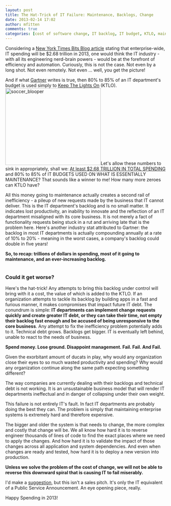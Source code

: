 ```yaml
---
layout: post
title: The Hat-Trick of IT Failure: Maintenance, Backlogs, Change
date: 2013-02-14 17:02
author: mfitten
comments: true
categories: [cost of software change, IT backlog, IT budget, KTLO, maintenance cost, Perspectives, transforming IT]
---
```

Considering a <a title="New York Times" href="http://bits.blogs.nytimes.com/2012/11/17/hard-times-could-create-a-tech-boom/" target="_blank">New York Times Bits Blog article</a> stating that enterprise-wide, IT spending will be $2.68 trillion in 2013, one would think the IT industry - with all its engineering nerd-brain powers - would be at the forefront of efficiency and automation. Curiously, this is not the case. Not even by a long shot. Not even remotely. Not even ... well, you get the picture!<!--more-->

And if what <a title="Gartner" href="http://www.gartner.com/newsroom/id/497088" target="_blank">Gartner</a> writes is true, then 80% to 85% of an IT department's budget is used simply to <a title="KTLO" href="http://it.toolbox.com/blogs/madgreek/the-keeping-the-lights-on-mentality-27871" target="_blank">Keep The Lights On</a> (KTLO).
<a href="https://www.outsystems.com/blog/wp-content/uploads/2013/02/soccer_blooper1.jpg" rel="attachment wp-att-1240"><img class="size-medium wp-image-1240 alignright" alt="soccer_blooper" src="https://www.outsystems.com/blog/wp-content/uploads/2013/02/soccer_blooper1-300x241.jpg" width="300" height="241" /></a>Let's allow these numbers to sink in appropriately, shall we: <a title="Total Spending" href="http://www.gartner.com/newsroom/id/2292815" target="_blank">At least $2.68 TRILLION IN TOTAL SPENDING</a> and 80% to 85% of IT BUDGETS USED ON WHAT IS ESSENTIALLY MAINTENANCE? That sounds like a winner to me! How many more zeroes can KTLO have?

All this money going to maintenance actually creates a second rail of inefficiency - a pileup of new requests made by the business that IT cannot deliver. This is the IT department's backlog and is no small matter. It indicates lost productivity, an inability to innovate and the reflection of an IT department misaligned with its core business.
It is not merely a fact of functionality requests being stuck in a rut and arriving late that is the problem here. Here's another industry stat attributed to Gartner: the backlog in most IT departments is actually compounding annually at a rate of 10% to 20% - meaning in the worst cases, a company's backlog could double in five years!

<strong>So, to recap: trillions of dollars in spending, most of it going to maintenance, and an ever-increasing backlog.</strong>
<h3 style="padding-top: 15px;"><strong>Could it get worse?</strong></h3>
Here's the hat-trick! Any attempts to bring this backlog under control will bring with it a cost, the value of which is added to the KTLO. If an organization attempts to tackle its backlog by building apps in a fast and furious manner, it makes compromises that impact future IT debt. The conundrum is simple:<strong> IT departments can implement change requests quickly and create greater IT debt, or they can take their time, not empty their backlog fast enough and be accused of being unresponsive to the core business</strong>. Any attempt to fix the inefficiency problem potentially adds to it. Technical debt grows. Backlogs get bigger. IT is eventually left behind, unable to react to the needs of business.

<strong>Spend money. Lose ground. Disappoint management. Fail. Fail. And Fail.</strong>

Given the exorbitant amount of ducats in play, why would any organization close their eyes to so much wasted productivity and spending? Why would any organization continue along the same path expecting something different?

The way companies are currently dealing with their backlogs and technical debt is not working. It is an unsustainable business model that will render IT departments ineffectual and in danger of collapsing under their own weight.

This failure is not entirely IT's fault. In fact IT departments are probably doing the best they can. The problem is simply that maintaining enterprise systems is extremely hard and therefore expensive.

The bigger and older the system is that needs to change, the more complex and costly that change will be. We all know how hard it is to reverse engineer thousands of lines of code to find the exact places where we need to apply the changes. And how hard it is to validate the impact of those changes across all application and system dependencies. And even when changes are ready and tested, how hard it is to deploy a new version into production.

<strong>Unless we solve the problem of the cost of change, we will not be able to reverse this downward spiral that is causing IT to fail miserably.</strong>

I'd make a <a title="OutSystems Platform" href="http://www.outsystems.com/agile-platform" target="_blank">suggestion</a>, but this isn't a sales pitch. It's only the IT equivalent of a Public Service Announcement. An eye opening piece, really.

Happy Spending in 2013!
